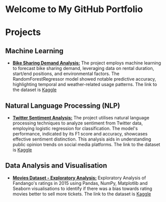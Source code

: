 # Welcome to My GitHub Portfolio

# Projects

## Machine Learning
- [**Bike Sharing Demand Analysis:**](https://github.com/HypothesisTester/Kaggle-ML-Notebooks/blob/main/bike-sharing/notebooks/bike-sharing.ipynb) The project employs machine learning to forecast bike sharing demand, leveraging data on rental duration, start/end positions, and environmental factors. The RandomForestRegressor model showed notable predictive accuracy, highlighting temporal and weather-related usage patterns. The link to the dataset is [Kaggle](https://www.kaggle.com/datasets/lakshmi25npathi/bike-sharing-dataset)

## Natural Language Processing (NLP)
- [**Twitter Sentiment Analysis:**](https://github.com/HypothesisTester/Kaggle-ML-Notebooks/blob/main/Twitter-Sentiment-Analysis/notebooks/Twitter_Sentiment_Analysis.ipynb) The project utilises natural language processing techniques to analyze sentiment from Twitter data, employing logistic regression for classification. The model's performance, indicated by its F1 score and accuracy, showcases effective sentiment distinction. This analysis aids in understanding public opinion trends on social media platforms. The link to the dataset is [Kaggle](https://www.kaggle.com/datasets/mayurdalvi/twitter-sentiments-analysis-nlp)

## Data Analysis and Visualisation
- [**Movies Dataset - Exploratory Analysis:**](https://github.com/HypothesisTester/Kaggle-ML-Notebooks/blob/main/bike-sharing/notebooks/bike-sharing.ipynb) Exploratory Analysis of Fandango's ratings in 2015 using Pandas, NumPy, Matplotlib and Seaborn visualisations to identify if there was a bias towards rating movies better to sell more tickets. The link to the dataset is [Kaggle](https://www.kaggle.com/datasets/ahmedmohameddawoud/fandango-rating-discrepancy)
